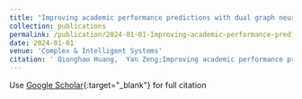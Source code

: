 ```yaml
---
title: "Improving academic performance predictions with dual graph neural networks"
collection: publications
permalink: /publication/2024-01-01-Improving-academic-performance-predictions-with-dual-graph-neural-networks
date: 2024-01-01
venue: 'Complex & Intelligent Systems'
citation: ' Qionghao Huang,  Yan Zeng;Improving academic performance predictions with dual graph neural networks.&quot; Complex &amp;amp; Intelligent Systems, 2024.'
---
```

Use [Google Scholar](https://scholar.google.com/scholar?q=Improving+academic+performance+predictions+with+dual+graph+neural+networks){:target="_blank"} for full citation